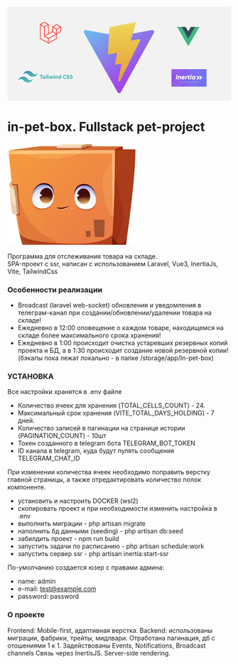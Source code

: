 <img src="resources/assets/img/readme_logos.webp" alt="logos">

<h1>in-pet-box. Fullstack pet-project</h1>

<p><img src="resources/assets/img/box-ok.webp"></p>

Программа для отслеживания товара на складе.
<br>
SPA-проект c ssr, написан с использованием Laravel, Vue3, InertiaJs, Vite, TailwindCss
<br>

### Особенности реализации
- Broadcast (laravel web-socket) обновления и уведомления в телеграм-канал при
создании/обновлении/удалении товара на складе!
- Ежедневно в 12:00 оповещение о каждом товаре, находищемся на складе более максимального срока хранения!
- Ежедневно в 1:00 происходит очистка устаревших резервных копий проекта и БД,
а в 1:30 происходит создание новой резервной копии! (бэкапы пока лежат локально - в папке /storage/app/In-pet-box)

### УСТАНОВКА

Все настройки хранятся в .env файле
- Количество ячеек для хранения (TOTAL_CELLS_COUNT) - 24.
- Максимальный срок хранения (VITE_TOTAL_DAYS_HOLDING) - 7 дней.
- Количество записей в пагинации на странице истории (PAGINATION_COUNT) - 10шт
- Токен созданного в telegram бота TELEGRAM_BOT_TOKEN
- ID канала в telegram, куда будут пулять сообщения TELEGRAM_CHAT_ID

При изменении количества ячеек необходимо поправить верстку главной страницы, 
а также отредактировать количество полок компоненте.

- установить и настроить DOCKER (wsl2)
- скопировать проект и при необходимости изменить настройка в .env
- выполнить миграции - php artisan migrate
- наполнить бд данными (seeding) -  php artisan db:seed
- забилдить проект - npm run build
- запустить задачи по расписанию - php artisan schedule:work
- запустить сервер ssr - php artisan inertia:start-ssr 

По-умолчанию создается юзер с правами админа:
- name: admin
- e-mail: test@example.com
- password: password

### О проекте
Frontend: Mobile-first, адаптивная верстка. 
Backend: использованы миграции, фабрики, трейты, мидлвари. 
Отработана пагинация, дб с отошениями 1 к 1.
Задействованы Events, Notifications, Broadcast channels
Связь через InertisJS. Server-side rendering.
